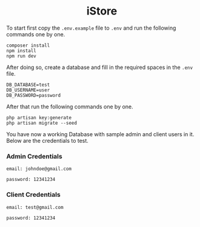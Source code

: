 <h1 align="center">
iStore
</h1>

To start first copy the `.env.example` file to `.env` and run the following commands one by one.

```
composer install
npm install
npm run dev
```

After doing so, create a database and fill in the required spaces in the `.env` file.

```
DB_DATABASE=test
DB_USERNAME=user
DB_PASSWORD=password

```

After that run the following commands one by one.

```
php artisan key:generate
php artisan migrate --seed
```

You have now a working Database with sample admin and client users in it. Below are the credentials to test.

### Admin Credentials

`email: johndoe@gmail.com`

`password: 12341234`

### Client Credentials

`email: test@gmail.com`

`password: 12341234`
